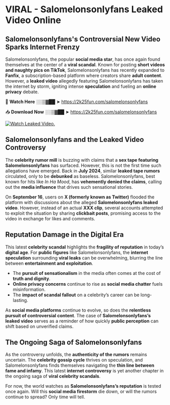 # VIRAL - Salomelonsonlyfans Leaked Video Online

## **Salomelonsonlyfans's Controversial New Video Sparks Internet Frenzy**  

Salomelonsonlyfans, the popular **social media star**, has once again found themselves at the center of a **viral scandal**. Known for posting **short videos and naughty pics on TikTok**, Salomelonsonlyfans has recently expanded to **Fanfix**, a subscription-based platform where creators share **adult content**. However, a **leaked video** allegedly featuring Salomelonsonlyfans has taken the internet by storm, igniting intense **speculation** and fueling an **online privacy** debate.  

🔴 **Watch Here** ░░▒▓██ ➤ https://2k25fun.com/salomelonsonlyfans  

📥 **Download Now** ░░▒▓██ ➤ https://2k25fun.com/salomelonsonlyfans  

[![Watch Leaked Video.](https://miro.medium.com/v2/resize:fit:828/format:webp/1*cilzJN44JGOrTw9NJCrNHA.gif "Watch Leaked Video")](https://2k25fun.com/salomelonsonlyfans)

## **Salomelonsonlyfans and the Leaked Video Controversy**  

The **celebrity rumor mill** is buzzing with claims that a **sex tape featuring Salomelonsonlyfans** has surfaced. However, this is not the first time such allegations have emerged. Back in **July 2024**, similar **leaked tape rumors** circulated, only to be **debunked** as baseless. Salomelonsonlyfans, best known for hits like *In Ha Mood*, has **vehemently denied the claims**, calling out the **media influence** that drives such sensational stories.  

On **September 16**, users on **X (formerly known as Twitter)** flooded the platform with discussions about the alleged **Salomelonsonlyfans leaked video**. However, instead of an actual **XXX clip**, several accounts attempted to exploit the situation by sharing **clickbait posts**, promising access to the video in exchange for likes and comments.  

## **Reputation Damage in the Digital Era**  

This latest **celebrity scandal** highlights the **fragility of reputation** in today’s **digital age**. For **public figures** like Salomelonsonlyfans, the **internet speculation** surrounding **viral leaks** can be overwhelming, blurring the line between **entertainment and exploitation**.  

- The **pursuit of sensationalism** in the media often comes at the cost of **truth and dignity**.  
- **Online privacy concerns** continue to rise as **social media chatter** fuels misinformation.  
- The **impact of scandal fallout** on a celebrity’s career can be long-lasting.  

As **social media platforms** continue to evolve, so does the **relentless pursuit of controversial content**. The case of **Salomelonsonlyfans’s leaked video** serves as a reminder of how quickly **public perception** can shift based on unverified claims.  

## **The Ongoing Saga of Salomelonsonlyfans**  

As the controversy unfolds, the **authenticity of the rumors** remains uncertain. The **celebrity gossip cycle** thrives on speculation, and Salomelonsonlyfans finds themselves navigating the **thin line between fame and infamy**. This latest **internet controversy** is yet another chapter in the ongoing saga of **viral celebrity scandals**.  

For now, the world watches as **Salomelonsonlyfans’s reputation** is tested once again. Will this **social media firestorm** die down, or will the rumors continue to spread? Only time will tell.